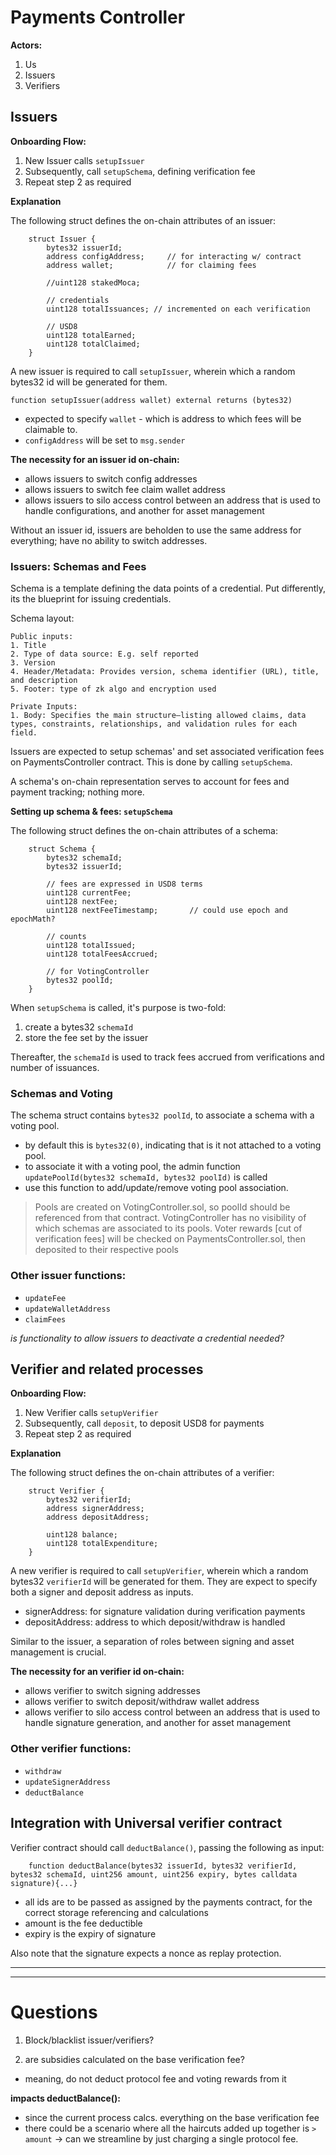 # Payments Controller

**Actors:**

1. Us
2. Issuers
3. Verifiers

## Issuers

**Onboarding Flow:**

1. New Issuer calls `setupIssuer`
2. Subsequently, call `setupSchema`, defining verification fee
3. Repeat step 2 as required

**Explanation**

The following struct defines the on-chain attributes of an issuer:

```solidity
    struct Issuer {
        bytes32 issuerId;
        address configAddress;     // for interacting w/ contract 
        address wallet;            // for claiming fees 
        
        //uint128 stakedMoca;
        
        // credentials
        uint128 totalIssuances; // incremented on each verification
        
        // USD8
        uint128 totalEarned;
        uint128 totalClaimed;
    }
```

A new issuer is required to call `setupIssuer`, wherein which a random bytes32 id will be generated for them.

```solidity
function setupIssuer(address wallet) external returns (bytes32)
```

- expected to specify `wallet` - which is address to which fees will be claimable to.
- `configAddress` will be set to `msg.sender`

**The necessity for an issuer id on-chain:**

- allows issuers to switch config addresses
- allows issuers to switch fee claim wallet address
- allows issuers to silo access control between an address that is used to handle configurations, and another for asset management

Without an issuer id, issuers are beholden to use the same address for everything; have no ability to switch addresses.

### Issuers: Schemas and Fees

Schema is a template defining the data points of a credential.
Put differently, its the blueprint for issuing credentials.

Schema layout:

```
Public inputs:
1. Title
2. Type of data source: E.g. self reported
3. Version 
4. Header/Metadata: Provides version, schema identifier (URL), title, and description
5. Footer: type of zk algo and encryption used

Private Inputs:
1. Body: Specifies the main structure—listing allowed claims, data types, constraints, relationships, and validation rules for each field.
```

Issuers are expected to setup schemas' and set associated verification fees on PaymentsController contract. 
This is done by calling `setupSchema`.

A schema's on-chain representation serves to account for fees and payment tracking; nothing more. 

**Setting up schema & fees: `setupSchema`**

The following struct defines the on-chain attributes of a schema:

```solidity
    struct Schema {
        bytes32 schemaId;
        bytes32 issuerId;
        
        // fees are expressed in USD8 terms
        uint128 currentFee;
        uint128 nextFee;
        uint128 nextFeeTimestamp;       // could use epoch and epochMath?

        // counts
        uint128 totalIssued;
        uint128 totalFeesAccrued;

        // for VotingController
        bytes32 poolId;
    }
```

When `setupSchema` is called, it's purpose is two-fold:
1. create a bytes32 `schemaId`
2. store the fee set by the issuer

Thereafter, the `schemaId` is used to track fees accrued from verifications and number of issuances. 

### Schemas and Voting

The schema struct contains `bytes32 poolId`, to associate a schema with a voting pool.
- by default this is `bytes32(0)`, indicating that is it not attached to a voting pool.
- to associate it with a voting pool, the admin function `updatePoolId(bytes32 schemaId, bytes32 poolId)` is called
- use this function to add/update/remove voting pool association.

> Pools are created on VotingController.sol, so poolId should be referenced from that contract.
> VotingController has no visibility of which schemas are associated to its pools. 
> Voter rewards [cut of verification fees] will be checked on PaymentsController.sol, then deposited to their respective pools 

### Other issuer functions:

- `updateFee`
- `updateWalletAddress`
- `claimFees`

*is functionality to allow issuers to deactivate a credential needed?*

## Verifier and related processes 

**Onboarding Flow:**

1. New Verifier calls `setupVerifier`
2. Subsequently, call `deposit`, to deposit USD8 for payments
3. Repeat step 2 as required

**Explanation**

The following struct defines the on-chain attributes of a verifier:

```solidity
    struct Verifier {
        bytes32 verifierId;
        address signerAddress;
        address depositAddress;

        uint128 balance;
        uint128 totalExpenditure;
    }
```

A new verifier is required to call `setupVerifier`, wherein which a random bytes32 `verifierId` will be generated for them.
They are expect to specify both a signer and deposit address as inputs.

- signerAddress: for signature validation during verification payments 
- depositAddress: address to which deposit/withdraw is handled

Similar to the issuer, a separation of roles between signing and asset management is crucial.

**The necessity for an verifier id on-chain:**

- allows verifier to switch signing addresses
- allows verifier to switch deposit/withdraw wallet address
- allows verifier to silo access control between an address that is used to handle signature generation, and another for asset management

### Other verifier functions:

- `withdraw`
- `updateSignerAddress`
- `deductBalance`

## Integration with Universal verifier contract

Verifier contract should call `deductBalance()`, passing the following as input:

```solidity
    function deductBalance(bytes32 issuerId, bytes32 verifierId, bytes32 schemaId, uint256 amount, uint256 expiry, bytes calldata signature){...}
```
- all ids are to be passed as assigned by the payments contract, for the correct storage referencing and calculations
- amount is the fee deductible
- expiry is the expiry of signature

Also note that the signature expects a nonce as replay protection.


---
---

# Questions

1. Block/blacklist issuer/verifiers?

2. are subsidies calculated on the base verification fee?
- meaning, do not deduct protocol fee and voting rewards from it

**impacts deductBalance():**
- since the current process calcs. everything on the base verification fee
- there could be a scenario where all the haircuts added up together is `> amount`
-> can we streamline by just charging a single protocol fee.